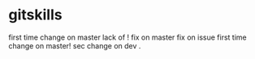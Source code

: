 # gitskills
first time change on master lack of !
fix on master
fix on issue
first time change on master!
sec change on dev .
